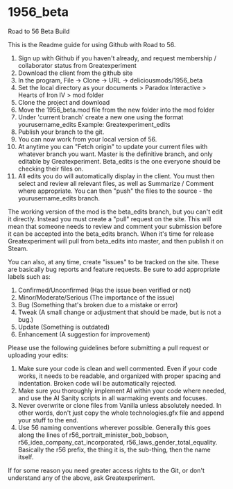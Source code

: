 # 1956_beta
Road to 56 Beta Build

This is the Readme guide for using Github with Road to 56. 

1. Sign up with Github if you haven't already, and request membership / collaborator status from Greatexperiment
2. Download the client from the github site
3. In the program, File -> Clone -> URL -> deliciousmods/1956_beta
4. Set the local directory as your documents > Paradox Interactive > Hearts of Iron IV > mod folder
5. Clone the project and download
6. Move the 1956_beta.mod file from the new folder into the mod folder
7. Under 'current branch' create a new one using the format yourusername_edits Example: Greatexperiment_edits
8. Publish your branch to the git.
9. You can now work from your local version of 56.
10. At anytime you can "Fetch origin" to update your current files with whatever branch you want. Master is the definitive branch, and only editable by Greatexperiment. Beta_edits is the one everyone should be checking their files on.
11. All edits you do will automatically display in the client. You must then select and review all relevant files,
as well as Summarize / Comment where appropriate. You can then "push" the files to the source - the yourusername_edits branch.

The working version of the mod is the beta_edits branch, but you can't edit it directly. Instead you must create a "pull" request on the site. This will mean that someone needs to review and comment your submission before it can be accepted into the beta_edits branch. When it's time for release Greatexperiment will pull from beta_edits into master, and then publish it on Steam. 

You can also, at any time, create "issues" to be tracked on the site. These are basically bug reports and feature requests. 
Be sure to add appropriate labels such as:
1. Confirmed/Unconfirmed (Has the issue been verified or not)
2. Minor/Moderate/Serious (The importance of the issue)
3. Bug (Something that's broken due to a mistake or error)
4. Tweak (A small change or adjustment that should be made, but is not a bug.)
5. Update (Something is outdated)
6. Enhancement (A suggestion for improvement)
 
Please use the following guidelines before submitting a pull request or uploading your edits:
1. Make sure your code is clean and well commented. Even if your code works, it needs to be readable, and organized with proper spacing and indentation. Broken code will be automatically rejected.
2. Make sure you thoroughly implement AI within your code where needed, and use the AI Sanity scripts in all warmaking events and focuses.
3. Never overwrite or clone files from Vanilla unless absolutely needed. In other words, don't just copy the whole technologies.gfx file and append your stuff to the end.
4. Use 56 naming conventions wherever possible. Generally this goes along the lines of r56_portrait_minister_bob_bobson, r56_idea_company_cat_incorporated, r56_laws_gender_total_equality. Basically the r56 prefix, the thing it is, the sub-thing, then the name itself.

If for some reason you need greater access rights to the Git, or don't understand any of the above, ask Greatexperiment.
